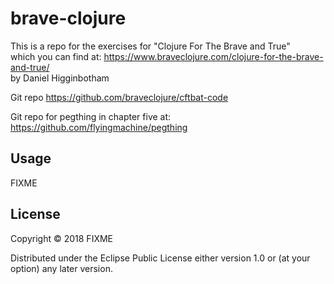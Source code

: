 # brave-clojure

This is a repo for the exercises for "Clojure For The Brave and True"  
which you can find at: https://www.braveclojure.com/clojure-for-the-brave-and-true/   
by Daniel Higginbotham   

Git repo https://github.com/braveclojure/cftbat-code   

Git repo for pegthing in chapter five at: https://github.com/flyingmachine/pegthing   

## Usage

FIXME

## License

Copyright © 2018 FIXME

Distributed under the Eclipse Public License either version 1.0 or (at
your option) any later version.
